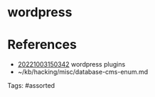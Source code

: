 # wordpress

# References
- [20221003150342](/zet/20221003150342/) wordpress plugins
- ~/kb/hacking/misc/database-cms-enum.md

Tags:
    #assorted

